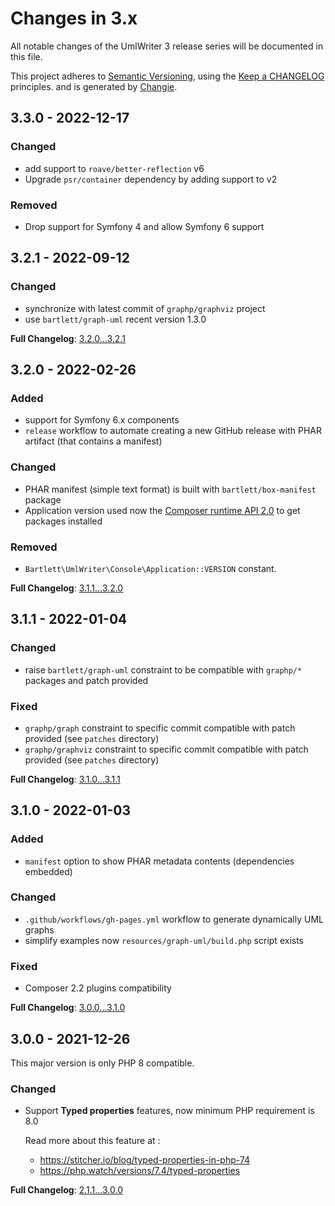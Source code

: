 <!-- markdownlint-disable MD013 MD024 -->
# Changes in 3.x

All notable changes of the UmlWriter 3 release series will be documented in this file.

This project adheres to [Semantic Versioning](http://semver.org/),
using the [Keep a CHANGELOG](http://keepachangelog.com) principles.
and is generated by [Changie](https://github.com/miniscruff/changie).

## 3.3.0 - 2022-12-17

### Changed

- add support to `roave/better-reflection` v6
- Upgrade `psr/container` dependency by adding support to v2

### Removed

- Drop support for Symfony 4 and allow Symfony 6 support

## 3.2.1 - 2022-09-12

### Changed

- synchronize with latest commit of `graphp/graphviz` project
- use `bartlett/graph-uml` recent version 1.3.0

**Full Changelog**: [3.2.0...3.2.1](https://github.com/llaville/umlwriter/compare/3.2.0...3.2.1)

## 3.2.0 - 2022-02-26

### Added

- support for Symfony 6.x components
- `release` workflow to automate creating a new GitHub release with PHAR artifact (that contains a manifest)

### Changed

- PHAR manifest (simple text format) is built with `bartlett/box-manifest` package
- Application version used now the [Composer runtime API 2.0](https://getcomposer.org/doc/07-runtime.md) to get packages installed

### Removed

- `Bartlett\UmlWriter\Console\Application::VERSION` constant.

**Full Changelog**: [3.1.1...3.2.0](https://github.com/llaville/umlwriter/compare/3.1.1...3.2.0)

## 3.1.1 - 2022-01-04

### Changed

- raise `bartlett/graph-uml` constraint to be compatible with `graphp/*` packages and patch provided

### Fixed

- `graphp/graph` constraint to specific commit compatible with patch provided (see `patches` directory)
- `graphp/graphviz` constraint to specific commit compatible with patch provided (see `patches` directory)

**Full Changelog**: [3.1.0...3.1.1](https://github.com/llaville/umlwriter/compare/3.1.0...3.1.1)

## 3.1.0 - 2022-01-03

### Added

- `manifest` option to show PHAR metadata contents (dependencies embedded)

### Changed

- `.github/workflows/gh-pages.yml` workflow to generate dynamically UML graphs
- simplify examples now `resources/graph-uml/build.php` script exists

### Fixed

- Composer 2.2 plugins compatibility

**Full Changelog**: [3.0.0...3.1.0](https://github.com/llaville/umlwriter/compare/3.0.0...3.1.0)

## 3.0.0 - 2021-12-26

This major version is only PHP 8 compatible.

### Changed

- Support **Typed properties** features, now minimum PHP requirement is 8.0

  Read more about this feature at :

  - <https://stitcher.io/blog/typed-properties-in-php-74>
  - <https://php.watch/versions/7.4/typed-properties>

**Full Changelog**: [2.1.1...3.0.0](https://github.com/llaville/umlwriter/compare/2.1.1...3.0.0)
